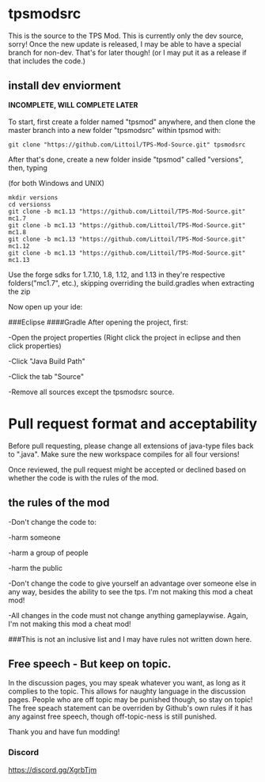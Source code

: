 # tpsmodsrc
This is the source to the TPS Mod. This is currently only the dev source, sorry! Once the new update is released, I may 
be able to have a special branch for non-dev. That's for later though! (or I may put it as a release if that includes
 the code.)

## install dev enviorment
**INCOMPLETE, WILL COMPLETE LATER**<br><br>
To start, first create a folder named "tpsmod" anywhere, and then clone the master branch into a new folder "tpsmodsrc" within tpsmod with:

    git clone "https://github.com/Littoil/TPS-Mod-Source.git" tpsmodsrc

After that's done, create a new folder inside "tpsmod" called "versions", then, typing

(for both Windows and UNIX)
    
    mkdir versions
    cd versionss
    git clone -b mc1.13 "https://github.com/Littoil/TPS-Mod-Source.git" mc1.7
    git clone -b mc1.13 "https://github.com/Littoil/TPS-Mod-Source.git" mc1.8
    git clone -b mc1.13 "https://github.com/Littoil/TPS-Mod-Source.git" mc1.12
    git clone -b mc1.13 "https://github.com/Littoil/TPS-Mod-Source.git" mc1.13

Use the forge sdks for 1.7.10, 1.8, 1.12, and 1.13 in they're respective folders("mc1.7", etc.), skipping overriding the build.gradles when extracting the zip

Now open up your ide:

###Eclipse
####Gradle
After opening the project, first:
 
-Open the project properties (Right click the project in eclipse and then click properties)

-Click "Java Build Path"

-Click the tab "Source"

-Remove all sources except the tpsmodsrc source.



# Pull request format and acceptability
Before pull requesting, please change all extensions of java-type files back to ".java". Make sure the new workspace compiles for all four versions!

Once reviewed, the pull request might be accepted or declined based on whether the code is with the rules of the mod.
## the rules of the mod
-Don't change the code to:

-harm someone

-harm a group of people

-harm the public
	
-Don't change the code to give yourself an advantage over someone else in any way, besides the ability to see the tps. I'm not making this mod a cheat mod!

-All changes in the code must not change anything gameplaywise. Again, I'm not making this mod a cheat mod!

###This is not an inclusive list and I may have rules not written down here.

## Free speech - But keep on topic.
In the discussion pages, you may speak whatever you want, as long as it complies to the topic. This allows for naughty language in the discussion pages. People who are off topic may be punished though, so stay on topic!
The free speach statement can be overriden by Github's own rules if it has any against free speech, though off-topic-ness is still punished.

Thank you and have fun modding!

### Discord
https://discord.gg/XgrbTjm
